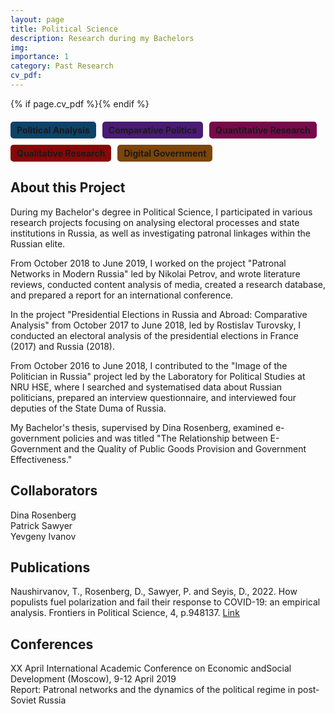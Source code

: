 ```yaml
---
layout: page
title: Political Science
description: Research during my Bachelors
img: 
importance: 1
category: Past Research
cv_pdf: 
---
```


{% if page.cv_pdf %}<a href="{{ page.cv_pdf | prepend: 'assets/pdf/' | relative_url}}" target="_blank" rel="noopener noreferrer" class="float-right"><i class="fas fa-file-pdf" style="font-size: 48px;"></i></a>{% endif %}

<div style="display: flex; flex-wrap: wrap; gap: 10px; margin: 20px 0;">
    <span style="background-color: #0c436a; padding: 5px 10px; border-radius: 5px; font-weight: bold;">Political Analysis</span>
    <span style="background-color: #4a1b75; padding: 5px 10px; border-radius: 5px; font-weight: bold;">Comparative Politics</span>
    <span style="background-color: #79094b; padding: 5px 10px; border-radius: 5px; font-weight: bold;">Quantitative Research</span>
    <span style="background-color: #870808; padding: 5px 10px; border-radius: 5px; font-weight: bold;">Qualitative Research</span>
    <span style="background-color: #7d4509; padding: 5px 10px; border-radius: 5px; font-weight: bold;">Digital Government</span>
</div>

## About this Project

During my Bachelor's degree in Political Science, I participated in various research projects focusing on analysing electoral processes and state institutions in Russia, as well as investigating patronal linkages within the Russian elite.

From October 2018 to June 2019, I worked on the project "Patronal Networks in Modern Russia" led by Nikolai Petrov, and wrote literature reviews, conducted content analysis of media, created a research database, and prepared a report for an international conference.

In the project "Presidential Elections in Russia and Abroad: Comparative Analysis" from October 2017 to June 2018, led by Rostislav Turovsky, I conducted an electoral analysis of the presidential elections in France (2017) and Russia (2018).

From October 2016 to June 2018, I contributed to the "Image of the Politician in Russia" project led by the Laboratory for Political Studies at NRU HSE, where I searched and systematised data about Russian politicians, prepared an interview questionnaire, and interviewed four deputies of the State Duma of Russia.

My Bachelor's thesis, supervised by Dina Rosenberg, examined e-government policies and was titled "The Relationship between E-Government and the Quality of Public Goods Provision and Government Effectiveness."

## Collaborators

Dina Rosenberg  
Patrick Sawyer  
Yevgeny Ivanov

## Publications

Naushirvanov, T., Rosenberg, D., Sawyer, P. and Seyis, D., 2022. How populists fuel polarization and fail their response to COVID-19: an empirical analysis. Frontiers in Political Science, 4, p.948137. [Link](https://www.frontiersin.org/articles/10.3389/fpos.2022.948137/full)

## Conferences

XX April International Academic Conference on Economic andSocial Development (Moscow), 9-12 April 2019  
Report: Patronal networks and the dynamics of the political regime in post-Soviet Russia


